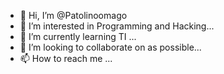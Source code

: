 - 👋 Hi, I’m @Patolinoomago
- 👀 I’m interested in Programming and Hacking...
- 🌱 I’m currently learning TI ...
- 💞️ I’m looking to collaborate on as possible...
- 📫 How to reach me ...

<!---
Patolinoomago/Patolinoomago is a ✨ special ✨ repository because its `README.md` (this file) appears on your GitHub profile.
You can click the Preview link to take a look at your changes.
--->
